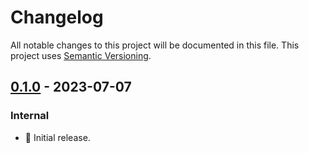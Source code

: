 # Changelog

All notable changes to this project will be documented in this file.
This project uses [Semantic Versioning](https://semver.org/spec/v2.0.0.html).

## [0.1.0] - 2023-07-07

### Internal

- 🎉 Initial release.

[0.1.0]: https://github.com/sunsided/query-string-builder/releases/tag/0.1.0
